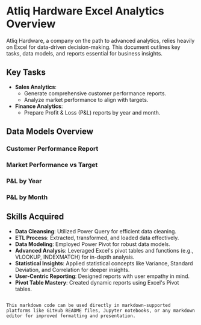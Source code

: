 # Atliq Hardware Excel Analytics Overview

Atliq Hardware, a company on the path to advanced analytics, relies heavily on Excel for data-driven decision-making. This document outlines key tasks, data models, and reports essential for business insights.

## Key Tasks

- **Sales Analytics**:
  - Generate comprehensive customer performance reports.
  - Analyze market performance to align with targets.
- **Finance Analytics**:
  - Prepare Profit & Loss (P&L) reports by year and month.

## Data Models Overview

### Customer Performance Report

### Market Performance vs Target

### P&L by Year


### P&L by Month


## Skills Acquired

- **Data Cleansing**: Utilized Power Query for efficient data cleaning.
- **ETL Process**: Extracted, transformed, and loaded data effectively.
- **Data Modeling**: Employed Power Pivot for robust data models.
- **Advanced Analysis**: Leveraged Excel's pivot tables and functions (e.g., VLOOKUP, INDEXMATCH) for in-depth analysis.
- **Statistical Insights**: Applied statistical concepts like Variance, Standard Deviation, and Correlation for deeper insights.
- **User-Centric Reporting**: Designed reports with user empathy in mind.
- **Pivot Table Mastery**: Created dynamic reports using Excel's Pivot tables.
```

This markdown code can be used directly in markdown-supported platforms like GitHub README files, Jupyter notebooks, or any markdown editor for improved formatting and presentation.
